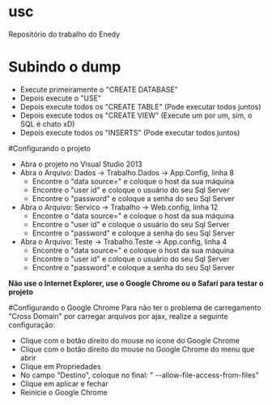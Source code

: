 # usc
Repositório do trabalho do Enedy

# Subindo o dump

  - Execute primeiramente o "CREATE DATABASE"
  - Depois execute o "USE"
  - Depois execute todos os "CREATE TABLE" (Pode executar todos juntos)
  - Depois execute todos os "CREATE VIEW" (Execute um por um, sim, o SQL é chato xD)
  - Depois execute todos os "INSERTS" (Pode executar todos juntos)

#Configurando o projeto
  - Abra o projeto no Visual Studio 2013
  - Abra o Arquivo: Dados -> Trabalho.Dados -> App.Config, linha 8
    * Encontre o "data source=" e coloque o host da sua máquina
    * Encontre o "user id" e coloque o usuário do seu Sql Server
    * Encontre o "password" e coloque a senha do seu Sql Server
  - Abra o Arquivo: Servico -> Trabalho -> Web.config, linha 12
    * Encontre o "data source=" e coloque o host da sua máquina
    * Encontre o "user id" e coloque o usuário do seu Sql Server
    * Encontre o "password" e coloque a senha do seu Sql Server
  - Abra o Arquivo: Teste -> Trabalho.Teste -> App.config, linha 4
    * Encontre o "data source=" e coloque o host da sua máquina
    * Encontre o "user id" e coloque o usuário do seu Sql Server
    * Encontre o "password" e coloque a senha do seu Sql Server

**Não use o Internet Explorer, use o Google Chrome ou o Safari para testar o projeto**

#Configurando o Google Chrome
Para não ter o problema de carregamento "Cross Domain" por carregar arquivos por ajax, realize a seguinte configuração:

  - Clique com o botão direito do mouse no icone do Google Chrome
  - Clique com o botão direito do mouse no Google Chrome do menu que abrir
  - Clique em Propriedades
  - No campo "Destino", coloque no final: " --allow-file-access-from-files"
  - Clique em aplicar e fechar
  - Reinicie o Google Chrome
